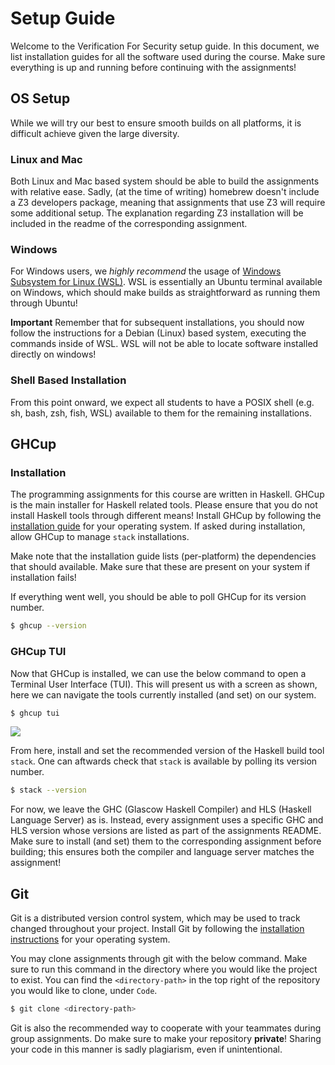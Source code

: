 # Setup Guide

Welcome to the Verification For Security setup guide. In this document, we list
installation guides for all the software used during the course. Make sure
everything is up and running before continuing with the assignments!

## OS Setup

While we will try our best to ensure smooth builds on all platforms, it is
difficult achieve given the large diversity.

### Linux and Mac

Both Linux and Mac based system should be able to build the assignments with
relative ease. Sadly, (at the time of writing) homebrew doesn't include a Z3
developers package, meaning that assignments that use Z3 will require some
additional setup. The explanation regarding Z3 installation will be included
in the readme of the corresponding assignment.

### Windows

For Windows users, we *highly recommend* the usage of [Windows Subsystem for
Linux (WSL)](https://learn.microsoft.com/en-us/windows/wsl/install). WSL is
essentially an Ubuntu terminal available on Windows, which should make builds as
straightforward as running them through Ubuntu!

**Important** Remember that for subsequent installations, you should now follow
the instructions for a Debian (Linux) based system, executing the commands
inside of WSL. WSL will not be able to locate software installed directly
on windows!

### Shell Based Installation

From this point onward, we expect all students to have a POSIX shell (e.g. sh,
bash, zsh, fish, WSL) available to them for the remaining installations.

## GHCup

### Installation

The programming assignments for this course are written in Haskell. GHCup is
the main installer for Haskell related tools. Please ensure that you do not
install Haskell tools through different means! Install GHCup by following the
[installation guide](https://www.haskell.org/ghcup/install/#manual-installation)
for your operating system. If asked during installation, allow GHCup to manage
`stack` installations.

Make note that the installation guide lists (per-platform) the dependencies
that should available. Make sure that these are present on your system if
installation fails!

If everything went well, you should be able to poll GHCup for its version
number.

```sh
$ ghcup --version
```

### GHCup TUI

Now that GHCup is installed, we can use the below command to open a Terminal
User Interface (TUI). This will present us with a screen as shown, here we
can navigate the tools currently installed (and set) on our system.

```sh
$ ghcup tui
```

![](https://www.haskell.org/ghcup/ghcup.gif)

From here, install and set the recommended version of the Haskell build tool
`stack`. One can aftwards check that `stack` is available by polling its version
number.

```sh
$ stack --version
```

For now, we leave the GHC (Glascow Haskell Compiler) and HLS (Haskell Language
Server) as is. Instead, every assignment uses a specific GHC and HLS version
whose versions are listed as part of the assignments README. Make sure to
install (and set) them to the corresponding assignment before building; this
ensures both the compiler and language server matches the assignment!

## Git

Git is a distributed version control system, which may be used to track
changed throughout your project. Install Git by following the [installation
instructions](https://git-scm.com/book/en/v2/Getting-Started-Installing-Git) for
your operating system.

You may clone assignments through git with the below command. Make sure to run
this command in the directory where you would like the project to exist. You can
find the `<directory-path>` in the top right of the repository you would like to
clone, under `Code`.

```sh
$ git clone <directory-path>
```

Git is also the recommended way to cooperate with your teammates during group
assignments. Do make sure to make your repository **private**! Sharing your code
in this manner is sadly plagiarism, even if unintentional.

